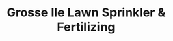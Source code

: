 ---
title: "Grosse Ile Lawn Sprinkler & Fertilizing"
url: /trenton/grosse-ile-lawn-sprinkler-und-fertilizing/
shop: Eisenwaren
---